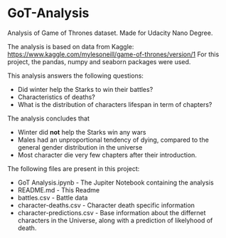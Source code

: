 # GoT-Analysis
Analysis of Game of Thrones dataset. Made for Udacity Nano Degree.

The analysis is based on data from Kaggle: https://www.kaggle.com/mylesoneill/game-of-thrones/version/1
For this project, the pandas, numpy and seaborn packages were used.

This analysis answers the following questions:
* Did winter help the Starks to win their battles?
* Characteristics of deaths?
* What is the distribution of characters lifespan in term of chapters?

The analysis concludes that
* Winter did **not** help the Starks win any wars
* Males had an unproportional tendency of dying, compared to the general gender distribution in the universe
* Most character die very few chapters after their introduction.

The following files are present in this project:
* GoT Analysis.ipynb - The Jupiter Notebook containing the analysis
* README.md - This Readme
* battles.csv - Battle data
* character-deaths.csv - Character death specific information
* character-predictions.csv - Base information about the differnet characters in the Universe, along with a prediction of likelyhood of death.

